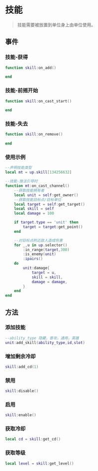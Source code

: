 # 技能

> 技能需要被放置到单位身上由单位使用。

## 事件

### 技能-获得
```lua
function skill:on_add()
   
end
```

### 技能-前摇开始
```lua
function skill:on_cast_start()
   
end
```

### 技能-失去
```lua
function skill:on_remove()
   
end
```

### 使用示例
```lua
--声明技能类型
local mt = up.skill[134256632]

--技能-施法引导时
function mt:on_cast_channel()
    --获取技能拥有者
    local unit = self:get_owner()
    --获取技能目标点/目标单位
    local target = self:get_target()
    local skill = self
    local damage = 100

    if target.type == 'unit' then
        target = target:get_point()
    end

    --对目标点附近敌人造成伤害
    for _,u in up.selector()
        :in_range(target,300)
        :is_enemy(unit)
        :ipairs()
    do
        unit:damage{
            target = u,
            skill = skill,
            damage = damage,
        }
    end
end
```
## 方法

### 添加技能
```lua
--ability_type 隐藏，普攻，通用，英雄
unit:add_skill(ability_type,id,slot)
```

### 增加剩余冷却
```lua
skill:add_cd(1)
```
### 禁用
```lua
skill:disable()
```
### 启用
```lua
skill:enable()
```

### 获取冷却
```lua
local cd = skill:get_cd()
```

### 获取等级
```lua
local level = skill:get_level()
```
